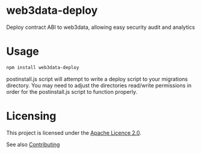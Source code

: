# web3data-deploy

Deploy contract ABI to web3data, allowing easy security audit and analytics

# Usage
```bash
npm install web3data-deploy
```
postinstall.js script will attempt to write a deploy script to your migrations directory.
You may need to adjust the directories read/write permissions in order for the postinstall.js script to function properly.


# Licensing

This project is licensed under the [Apache Licence 2.0](./LICENSE).

See also [Contributing](./CONTRIBUTING.md)
